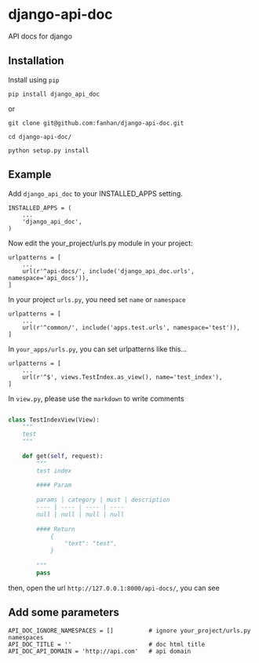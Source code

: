 # django-api-doc

API docs for django

## Installation

Install using `pip`

```
pip install django_api_doc
```

or

```
git clone git@github.com:fanhan/django-api-doc.git

cd django-api-doc/

python setup.py install

```

## Example

Add `django_api_doc` to your INSTALLED_APPS setting.

```
INSTALLED_APPS = (
    ...
    'django_api_doc',
)
```

Now edit the your_project/urls.py module in your project:

```
urlpatterns = [
    ...
    url(r'^api-docs/', include('django_api_doc.urls', namespace='api_docs')),
]
```

In your project `urls.py`, you need set `name` or `namespace`

```
urlpatterns = [
    ...
    url(r'^common/', include('apps.test.urls', namespace='test')),
]
```

In `your_apps/urls.py`, you can set urlpatterns like this...

```
urlpatterns = [
    ...
    url(r'^$', views.TestIndex.as_view(), name='test_index'),
]
```


In `view.py`, please use the `markdown` to write comments

```python

class TestIndexView(View):
    """
    test
    """
    
    def get(self, request):
        """
        test index
        
        #### Param
        
        params | category | must | description
        ---- | ---- | ---- | ----
        null | null | null | null
        
        #### Return
            {
                "text": "test",
            }
        
        """
        pass
```

then, open the url `http://127.0.0.1:8000/api-docs/`, you can see 


## Add some parameters

```
API_DOC_IGNORE_NAMESPACES = []          # ignore your_project/urls.py namespaces
API_DOC_TITLE = ''                      # doc html title
API_DOC_API_DOMAIN = 'http://api.com'   # api domain
```
